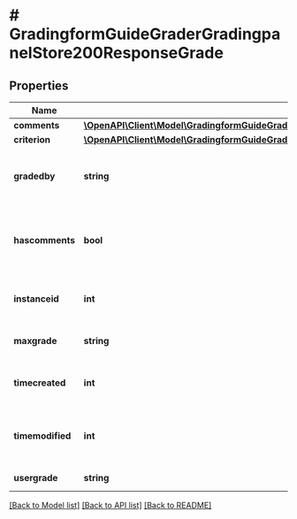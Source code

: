 # # GradingformGuideGraderGradingpanelStore200ResponseGrade

## Properties

Name | Type | Description | Notes
------------ | ------------- | ------------- | -------------
**comments** | [**\OpenAPI\Client\Model\GradingformGuideGraderGradingpanelStore200ResponseGradeCommentsInner[]**](GradingformGuideGraderGradingpanelStore200ResponseGradeCommentsInner.md) |  |
**criterion** | [**\OpenAPI\Client\Model\GradingformGuideGraderGradingpanelStore200ResponseGradeCriterionInner[]**](GradingformGuideGraderGradingpanelStore200ResponseGradeCriterionInner.md) |  |
**gradedby** | **string** | The assumed grader of this grading instance |
**hascomments** | **bool** | Whether there are any frequently-used comments |
**instanceid** | **int** | The id of the current grading instance |
**maxgrade** | **string** | Max possible grade |
**timecreated** | **int** | The time that the grade was created |
**timemodified** | **int** | The time that the grade was last updated |
**usergrade** | **string** | Current user grade |

[[Back to Model list]](../../README.md#models) [[Back to API list]](../../README.md#endpoints) [[Back to README]](../../README.md)
